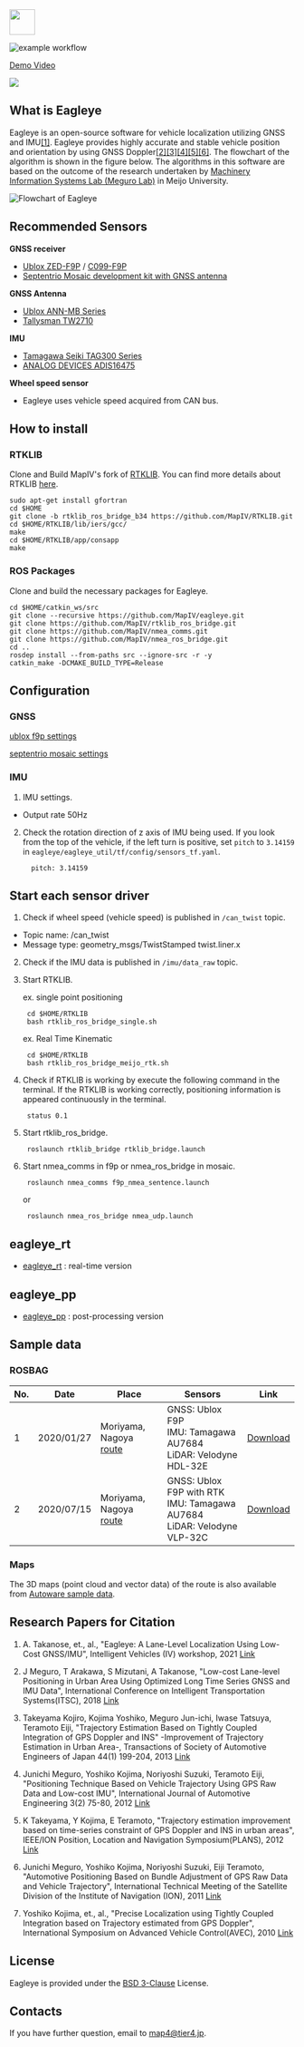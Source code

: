 
<img src="docs/logo.png" height="45">

![example workflow](https://github.com/MapIV/eagleye/actions/workflows/build.yml/badge.svg)

[Demo Video](https://youtu.be/u8Nan38BkDw)

[![](http://img.youtube.com/vi/u8Nan38BkDw/0.jpg)](http://www.youtube.com/watch?v=u8Nan38BkDw "Eagleye")

## What is Eagleye

Eagleye is an open-source software for vehicle localization utilizing GNSS and IMU[[1]](https://www.researchgate.net/publication/329619280_Low-cost_Lane-level_Positioning_in_Urban_Area_Using_Optimized_Long_Time_Series_GNSS_and_IMU_Data). Eagleye provides highly accurate and stable vehicle position and orientation by using GNSS Doppler[[2]](https://www.jstage.jst.go.jp/article/jsaeronbun/44/1/44_20134048/_article/-char/en)[[3]](https://www.jstage.jst.go.jp/article/jsaeijae/3/2/3_20124032/_article/-char/ja)[[4]](https://ieeexplore.ieee.org/document/6236946)[[5]](https://www.researchgate.net/publication/290751834_Automotive_positioning_based_on_bundle_adjustment_of_GPS_raw_data_and_vehicle_trajectory)[[6]](https://ci.nii.ac.jp/naid/10029931657/). The flowchart of the algorithm is shown in the figure below. The algorithms in this software are based on the outcome of the research undertaken by [Machinery Information Systems Lab (Meguro Lab)](https://www2.meijo-u.ac.jp/~meguro/index.html) in Meijo University.

![Flowchart of Eagleye](docs/flowchart.png)

## Recommended Sensors
**GNSS receiver**

* [Ublox ZED-F9P](https://www.u-blox.com/en/product/zed-f9p-module) / [C099-F9P](https://www.u-blox.com/en/product/c099-f9p-application-board)
* [Septentrio Mosaic development kit with GNSS antenna](https://shop.septentrio.com/en/shop/mosaic-x5-devkit) 

**GNSS Antenna**

* [Ublox ANN-MB Series](https://www.u-blox.com/en/product/ann-mb-series)
* [Tallysman TW2710](http://www.tallysman.com/index.php/gnss/products/antennas-gpsbeidougalileoglonass/tw2710/)

**IMU**
* [Tamagawa Seiki TAG300 Series](http://mems.tamagawa-seiki.com/en/product/)
* [ANALOG DEVICES ADIS16475](https://www.analog.com/products/adis16475.html#product-overview)

**Wheel speed sensor**

* Eagleye uses vehicle speed acquired from CAN bus.

## How to install

### RTKLIB

Clone and Build MapIV's fork of [RTKLIB](https://github.com/MapIV/RTKLIB/tree/rtklib_ros_bridge). You can find more details about RTKLIB [here](http://www.rtklib.com/).

	sudo apt-get install gfortran
	cd $HOME
	git clone -b rtklib_ros_bridge_b34 https://github.com/MapIV/RTKLIB.git
	cd $HOME/RTKLIB/lib/iers/gcc/
	make
	cd $HOME/RTKLIB/app/consapp
	make 

### ROS Packages

Clone and build the necessary packages for Eagleye. 

	cd $HOME/catkin_ws/src
	git clone --recursive https://github.com/MapIV/eagleye.git
	git clone https://github.com/MapIV/rtklib_ros_bridge.git
	git clone https://github.com/MapIV/nmea_comms.git
	git clone https://github.com/MapIV/nmea_ros_bridge.git
	cd ..
	rosdep install --from-paths src --ignore-src -r -y
	catkin_make -DCMAKE_BUILD_TYPE=Release

## Configuration

### GNSS

[ublox f9p settings](docs/gnss/f9p.md)

[septentrio mosaic settings](docs/gnss/mosaic.md)

### IMU

1. IMU settings.

* Output rate 50Hz

2. Check the rotation direction of z axis of IMU being used. If you look from the top of the vehicle, if the left turn is positive, set `pitch` to `3.14159` in `eagleye/eagleye_util/tf/config/sensors_tf.yaml`.

		 pitch: 3.14159

## Start each sensor driver

1. Check if wheel speed (vehicle speed) is published in `/can_twist` topic.

* Topic name: /can_twist
* Message type: geometry_msgs/TwistStamped twist.liner.x


2. Check if the IMU data is published in `/imu/data_raw` topic.

3. Start RTKLIB.

	ex. single point positioning

		cd $HOME/RTKLIB
		bash rtklib_ros_bridge_single.sh

	ex. Real Time Kinematic
 
 		cd $HOME/RTKLIB
		bash rtklib_ros_bridge_meijo_rtk.sh

4. Check if RTKLIB is working by execute the following command in the terminal. If the RTKLIB is working correctly, positioning information is appeared continuously in the terminal.

		status 0.1  

5. Start rtklib_ros_bridge.

		roslaunch rtklib_bridge rtklib_bridge.launch   

6. Start nmea_comms in f9p or nmea_ros_bridge in mosaic.

		roslaunch nmea_comms f9p_nmea_sentence.launch

   or

		roslaunch nmea_ros_bridge nmea_udp.launch

## eagleye_rt

- [eagleye_rt](eagleye_rt) : real-time version

## eagleye_pp

- [eagleye_pp](eagleye_pp) : post-processing version

## Sample data
### ROSBAG

| No. | Date | Place | Sensors | Link |
|-----|------|-------|---------| ---- |
|1|2020/01/27|Moriyama, Nagoya<br>[route](https://www.google.com/maps/d/edit?mid=1pK4BgrGtoo14nguArDf-rZDqIL5Cg-v5&usp=sharing)|GNSS: Ublox F9P<br>IMU: Tamagawa AU7684<br>LiDAR: Velodyne HDL-32E|[Download](https://www.dropbox.com/s/pfs307qn7gfeou5/eagleye_sample_20200127.bag?dl=0)|
|2|2020/07/15|Moriyama, Nagoya<br>[route](https://www.google.com/maps/d/edit?mid=1DnXfZBTSsHpWlzTAcENmFxo17r3PxGxM&usp=sharing)|GNSS: Ublox F9P with RTK<br>IMU: Tamagawa AU7684<br>LiDAR: Velodyne VLP-32C|[Download](https://www.dropbox.com/s/w9ag6gs17bi80st/eagleye_sample_20200715.bag?dl=0)

### Maps
The 3D maps (point cloud and vector data) of the route is also available from [Autoware sample data](https://drive.google.com/file/d/1Uwp9vwvcZwaoZi4kdjJaY55-LEXIzSxf/view).

## Research Papers for Citation

1. A. Takanose, et., al., "Eagleye: A Lane-Level Localization Using Low-Cost GNSS/IMU", Intelligent Vehicles (IV) workshop, 2021 [Link](https://www.autoware.org/iv2021video-workshoppapers3)

1. J Meguro, T Arakawa, S Mizutani, A Takanose, "Low-cost Lane-level Positioning in Urban Area Using Optimized Long Time Series GNSS and IMU Data", International Conference on Intelligent Transportation Systems(ITSC), 2018 [Link](https://www.researchgate.net/publication/329619280_Low-cost_Lane-level_Positioning_in_Urban_Area_Using_Optimized_Long_Time_Series_GNSS_and_IMU_Data)

1. Takeyama Kojiro, Kojima Yoshiko, Meguro Jun-ichi, Iwase Tatsuya, Teramoto Eiji, "Trajectory Estimation Based on Tightly Coupled Integration of GPS Doppler and INS" -Improvement of Trajectory Estimation in Urban Area-, Transactions of Society of Automotive Engineers of Japan   44(1) 199-204, 2013 [Link](https://www.jstage.jst.go.jp/article/jsaeronbun/44/1/44_20134048/_article/-char/en)

1. Junichi Meguro, Yoshiko Kojima, Noriyoshi Suzuki, Teramoto Eiji, "Positioning Technique Based on Vehicle Trajectory Using GPS Raw Data and Low-cost IMU", International Journal of Automotive Engineering 3(2) 75-80,  2012 [Link](https://www.jstage.jst.go.jp/article/jsaeijae/3/2/3_20124032/_article/-char/ja)

1. K Takeyama, Y Kojima, E Teramoto, "Trajectory estimation improvement based on time-series constraint of GPS Doppler and INS in urban areas", IEEE/ION Position, Location and Navigation Symposium(PLANS), 2012 [Link](https://ieeexplore.ieee.org/document/6236946)

1. Junichi Meguro, Yoshiko Kojima, Noriyoshi Suzuki, Eiji Teramoto, "Automotive Positioning Based on Bundle Adjustment of GPS Raw Data and Vehicle Trajectory", International Technical Meeting of the Satellite Division of the Institute of Navigation (ION), 2011 [Link](https://www.researchgate.net/publication/290751834_Automotive_positioning_based_on_bundle_adjustment_of_GPS_raw_data_and_vehicle_trajectory)

1. Yoshiko Kojima, et., al., "Precise Localization using Tightly Coupled Integration based on Trajectory estimated from GPS Doppler", International Symposium on Advanced Vehicle Control(AVEC), 2010 [Link](https://ci.nii.ac.jp/naid/10029931657/)

## License
Eagleye is provided under the [BSD 3-Clause](https://github.com/MapIV/eagleye/blob/master/LICENSE) License.

## Contacts

If you have further question, email to map4@tier4.jp.
